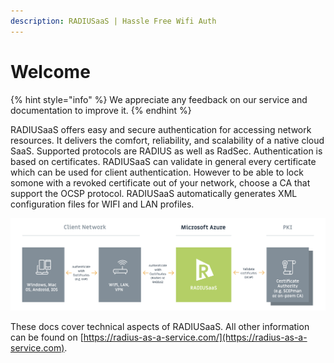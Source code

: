 ```yaml
---
description: RADIUSaaS | Hassle Free Wifi Auth
---
```


# Welcome

{% hint style="info" %}
We appreciate any feedback on our service and documentation to improve it.
{% endhint %}

RADIUSaaS offers easy and secure authentication for accessing network resources. It delivers the comfort, reliability, and scalability of a native cloud SaaS. Supported protocols are RADIUS as well as RadSec. Authentication is based on certificates. RADIUSaaS can validate in general every certificate which can be used for client authentication. However to be able to lock somone with a revoked certificate out of your network, choose a CA that support the OCSP protocol. RADIUSaaS automatically generates XML configuration files for WIFI and LAN profiles.

![](.gitbook/assets/radius-aas-flow.png)

These docs cover technical aspects of RADIUSaaS. All other information can be found on [https://radius-as-a-service.com/](https://radius-as-a-service.com).
